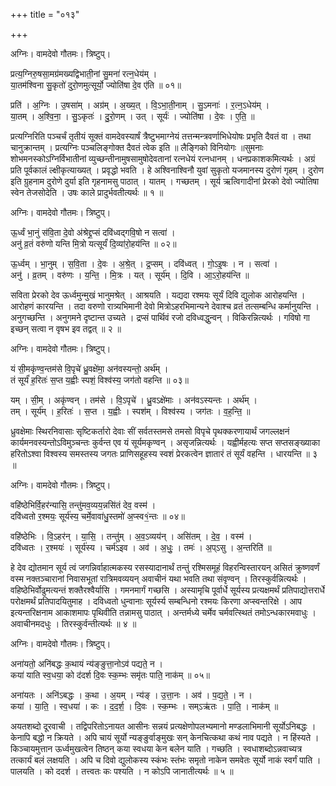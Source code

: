 +++
title = "०१३"

+++


अग्निः। वामदेवो गौतमः। त्रिष्टुप्।

प्रत्य॒ग्निरु॒षसा॒मग्र॑मख्यद्विभाती॒नां सु॒मना॑ रत्न॒धेय॑म् ।  
या॒तम॑श्विना सु॒कृतो॑ दुरो॒णमुत्सूर्यो॒ ज्योति॑षा दे॒व ए॑ति ॥ ०१॥

प्रति॑ । अ॒ग्निः । उ॒षसा॑म् । अग्र॑म् । अ॒ख्य॒त् । वि॒ऽभा॒ती॒नाम् । सु॒ऽमनाः॑ । र॒त्न॒ऽधेय॑म् ।  
या॒तम् । अ॒श्वि॒ना॒ । सु॒ऽकृतः॑ । दु॒रो॒णम् । उत् । सूर्यः॑ । ज्योति॑षा । दे॒वः । ए॒ति॒ ॥

प्रत्यग्निरिति पञ्चर्चं तृतीयं सूक्तं वामदेवस्यार्षं त्रैष्टुभमाग्नेयं तत्तन्मन्त्रवर्णाभिधेयोषः प्रभृति दैवतं वा । तथा चानुक्रान्तम् । प्रत्यग्निः पञ्चलिङ्गोक्त दैवतं त्वेक इति ॥ लैङ्गिको विनियोगः ॥सुमनाः शोभमनस्कोऽग्निर्विभातीनां व्युच्छन्तीनामुषसामुषोदेवतानां रत्नधेयं रत्नधानम् । धनप्रकाशकमित्यर्थः । अग्रं प्रति पूर्वकालं ल्क्षीकृत्याख्यत् । प्रवृद्धो भवति । हे अश्विनाश्विनौ युवां सुकृतो यजमानस्य दुरोणं गृहम् । दुरोण इति ग्रुहनाम दुरोणे दुर्या इति गृहनामसु पाठात् । यातम् । गच्छतम् । सूर्य ऋत्विगादीनां प्रेरको देवो ज्योतिषा स्वेन तेजसोदेति । उषः काले प्रादुर्भवतीत्यर्थः ॥ १ ॥

अग्निः। वामदेवो गौतमः। त्रिष्टुप्।

ऊ॒र्ध्वं भा॒नुं स॑वि॒ता दे॒वो अ॑श्रेद्द्र॒प्सं दवि॑ध्वद्गवि॒षो न सत्वा॑ ।  
अनु॑ व्र॒तं वरु॑णो यन्ति मि॒त्रो यत्सूर्यं॑ दि॒व्या॑रो॒हय॑न्ति ॥ ०२॥

ऊ॒र्ध्वम् । भा॒नुम् । स॒वि॒ता । दे॒वः । अ॒श्रे॒त् । द्र॒प्सम् । दवि॑ध्वत् । गो॒ऽइ॒षः । न । सत्वा॑ ।  
अनु॑ । व्र॒तम् । वरु॑णः । य॒न्ति॒ । मि॒त्रः । यत् । सूर्य॑म् । दि॒वि । आ॒ऽरो॒हय॑न्ति ॥

सविता प्रेरको देव ऊर्ध्वमुन्मुखं भानुमश्रेत् । आश्रयति । यद्यदा रश्मयः सूर्यं दिवि द्युलोक आरोहयन्ति । आरोहणं कारयन्ति । तदा वरुणो रात्र्यभिमानी देवो मित्रोऽहरभिमान्यने देवाश्च व्रतं तत्सम्बन्धि कर्मानुयन्ति । अनुगच्छन्ति । अनुगमने दृष्टान्त उच्यते । द्रप्सं पार्थिवं रजो दविध्वद्धुन्वन् । विकिरन्नित्यर्थः । गविषो गा इच्छन् सत्वा न वृषभ इव तद्वत् ॥ २ ॥

अग्निः। वामदेवो गौतमः। त्रिष्टुप्।

यं सी॒मकृ॑ण्व॒न्तम॑से वि॒पृचे॑ ध्रु॒वक्षे॑मा॒ अन॑वस्यन्तो॒ अर्थ॑म् ।  
तं सूर्यं॑ ह॒रितः॑ स॒प्त य॒ह्वीः स्पशं॒ विश्व॑स्य॒ जग॑तो वहन्ति ॥ ०३॥

यम् । सी॒म् । अकृ॑ण्वन् । तम॑से । वि॒ऽपृचे॑ । ध्रु॒वऽक्षे॑माः । अन॑वऽस्यन्तः । अर्थ॑म् ।  
तम् । सूर्य॑म् । ह॒रितः॑ । स॒प्त । य॒ह्वीः । स्पश॑म् । विश्व॑स्य । जग॑तः । व॒ह॒न्ति॒ ॥

ध्रुवक्षेमाः स्थिरनिवासाः सृष्टिकर्तारो देवाः सीं सर्वतस्तमसे तमसो विपृचे पृथक्करणायार्थं जगल्लक्षनं कार्यमनवस्यन्तोऽविमुञ्चन्तः कुर्वन्त एव यं सूर्यमकृण्वन् । असृजन्नित्यर्थः । यह्वीर्महत्यः सप्त सप्तसङ्ख्याका हरितोऽश्वा विश्वस्य समस्तस्य जगतः प्राणिसहूहस्य स्वशं प्रेरकत्वेन ज्ञातारं तं सूर्यं वहन्ति । धारयन्ति ॥ ३ ॥

अग्निः। वामदेवो गौतमः। त्रिष्टुप्।

वहि॑ष्ठेभिर्वि॒हर॑न्यासि॒ तन्तु॑मव॒व्यय॒न्नसि॑तं देव॒ वस्म॑ ।  
दवि॑ध्वतो र॒श्मयः॒ सूर्य॑स्य॒ चर्मे॒वावा॑धु॒स्तमो॑ अ॒प्स्व१॒॑न्तः ॥ ०४॥

वहि॑ष्ठेभिः । वि॒ऽहर॑न् । या॒सि॒ । तन्तु॑म् । अ॒व॒ऽव्यय॑न् । असि॑तम् । दे॒व॒ । वस्म॑ ।  
दवि॑ध्वतः । र॒श्मयः॑ । सूर्य॑स्य । चर्म॑ऽइव । अव॑ । अ॒धुः॒ । तमः॑ । अ॒प्ऽसु । अ॒न्तरिति॑ ॥

हे देव द्योतमान सूर्य त्वं जगन्निर्वाहात्मकस्य रसस्यादानार्थं तन्तुं रश्मिसमूहं विहरन्विस्तारयन् असितं क्रुष्णवर्णं वस्म नक्तञ्चारानां निवासभूतां रात्रिमवव्ययन् अवाचीनं यथा भवति तथा संवृण्वन् । तिरस्कुर्वन्नित्यर्थः । वहिष्ठेभिर्वोढुमत्यन्तं शक्तैरश्वैर्यासि । गमनमार्गं गच्छसि । अस्यामृचि पूर्वार्धे सूर्यस्य प्रत्यक्षमर्थं प्रतिपाद्योत्तरार्धे परोक्षमर्थं प्रतिपादयितुमाह । दविध्वतो धुन्वानाः सूर्यर्स्य सम्बन्धिनो रश्मयः किरणा अप्स्वन्तरिक्षे । आप इत्यन्तरिक्षनाम आकाशमापः पृथिवीति तन्नामसु पाठात् । अन्तर्मध्ये चर्मेव चर्मवत्स्थितं तमोऽन्धकारमवाधुः । अवाचीनमदधुः । तिरस्कुर्वन्तीत्यर्थः ॥ ४ ॥

अग्निः। वामदेवो गौतमः। त्रिष्टुप्।

अना॑यतो॒ अनि॑बद्धः क॒थायं न्य॑ङ्ङुत्ता॒नोऽव॑ पद्यते॒ न ।  
कया॑ याति स्व॒धया॒ को द॑दर्श दि॒वः स्क॒म्भः समृ॑तः पाति॒ नाक॑म् ॥ ०५॥

अना॑यतः । अनि॑ऽबद्धः । क॒था । अ॒यम् । न्य॑ङ् । उ॒त्ता॒नः । अव॑ । प॒द्य॒ते॒ । न ।  
कया॑ । या॒ति॒ । स्व॒धया॑ । कः । द॒द॒र्श॒ । दि॒वः । स्क॒म्भः । सम्ऽऋ॑तः । पा॒ति॒ । नाक॑म् ॥

अयतशब्दो दूरवाची । तद्विपरितोऽनायत आसीनः सन्नयं प्रत्यक्षेणोपलभ्यमानो मण्डलाभिमानी सूर्योऽनिबद्धः । केनापि बद्धो न क्रियते । अपि चायं सूर्यो न्यङ्ङुर्वाङ्मुखः सन् केनचित्कथा कथं नाव पद्यते । न हिंस्यते । किञ्चायमुत्तान ऊर्ध्वमुखत्वेन तिष्ठन् कया स्वधया केन बलेन याति । गच्छति । स्वधाशब्दोऽन्नवाच्यत्र तत्कार्यं बलं लक्षयति । अपि च दिवो द्युलोकस्य स्कंभः स्तंभः समृतो नाकेन समवेतः सूर्यो नाकं स्वर्गं पाति । पालयति । को ददर्श । तत्त्वतः कः पश्यति । न कोऽपि जानातीत्यर्थः ॥ ५ ॥